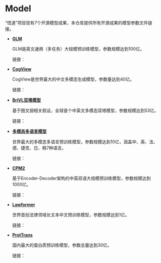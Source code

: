 # Model
“悟道”项目现有7个开源模型成果，本仓库提供所有开源成果的模型参数文件链接。

* **[GLM]()**

  GLM是英文通用（多任务）大规模预训练模型，参数规模达到100亿。

  链接：

* **[CogView]()**

  CogView是世界最大的中文多模态生成模型，参数量达到40亿。

  链接：
  
* **[BriVL双塔模型]()**

  基于图文弱相关假设，全球首个中英文多模态双塔模型，参数规模达到53亿。
  
  链接：
  
* **[多模态多语言模型]()**

  世界最大的多模态多语言预训练模型，参数规模达到10亿，涵盖中、英、法、德、捷克、日、韩7种语言。
  
  链接：
  
* **[CPM2]()**

  基于Encoder-Decoder架构的中英双语大规模预训练模型，参数规模达到1000亿。
  
  链接：
  
* **[Lawformer]()**

  世界首创法律领域长文本中文预训练模型，参数规模达到1亿。

  链接：

* **[ProtTrans]()**

  国内最大的蛋白质预训练模型，参数总量达到30亿。
  
  链接：
  

